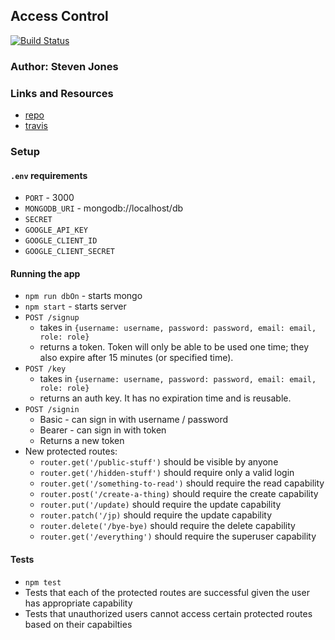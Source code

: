## Access Control
[![Build Status](https://travis-ci.org/colosrjones-401d4/lab-15.svg?branch=master)](https://travis-ci.org/colosrjones-401d4/lab-14/builds/593338940)

### Author: Steven Jones

### Links and Resources
* [repo](https://github.com/colosrjones-401d4/lab-14/pull/1)
* [travis](https://travis-ci.org/colosrjones-401d4/lab-14/builds/593338940)


### Setup
#### `.env` requirements
* `PORT` - 3000
* `MONGODB_URI` - mongodb://localhost/db
* `SECRET`
* `GOOGLE_API_KEY`
* `GOOGLE_CLIENT_ID`
* `GOOGLE_CLIENT_SECRET`

#### Running the app
* `npm run dbOn` - starts mongo
* `npm start` - starts server
* `POST /signup`
  * takes in `{username: username, password: password, email: email, role: role}`
  * returns a token. Token will only be able to be used one time; they also expire after 15 minutes (or specified time).
* `POST /key`
  * takes in `{username: username, password: password, email: email, role: role}`
  * returns an auth key. It has no expiration time and is reusable.
* `POST /signin`
  * Basic - can sign in with username / password
  * Bearer - can sign in with token
  * Returns a new token
* New protected routes:
  * `router.get('/public-stuff')` should be visible by anyone
  * `router.get('/hidden-stuff')` should require only a valid login
  * `router.get('/something-to-read')` should require the read capability
  * `router.post('/create-a-thing)` should require the create capability
  * `router.put('/update)` should require the update capability
  * `router.patch('/jp)` should require the update capability
  * `router.delete('/bye-bye)` should require the delete capability
  * `router.get('/everything')` should require the superuser capability
  
#### Tests
* `npm test`
* Tests that each of the protected routes are successful given the user has appropriate capability
* Tests that unauthorized users cannot access certain protected routes based on their capabilties
